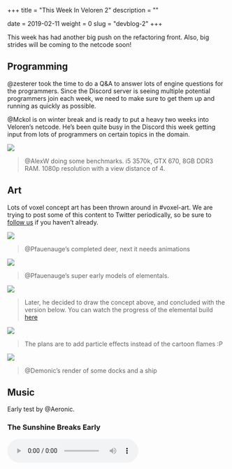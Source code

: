 +++
title = "This Week In Veloren 2"
description = ""

date = 2019-02-11
weight = 0
slug = "devblog-2"
+++

This week has had another big push on the refactoring front. Also, big strides will be coming to the netcode soon!

## Programming
@zesterer took the time to do a Q&A to answer lots of engine questions for the programmers. Since the Discord server is seeing multiple potential programmers join each week, we need to make sure to get them up and running as quickly as possible.

@Mckol is on winter break and is ready to put a heavy two weeks into Veloren’s netcode. He’s been quite busy in the Discord this week getting input from lots of programmers on certain topics in the domain.

<img src="https://cdn.discordapp.com/attachments/460500916085456927/544295220334952479/voxygen.PNG"/>

> @AlexW doing some benchmarks. i5 3570k, GTX 670, 8GB DDR3 RAM. 1080p resolution with a view distance of 4.

## Art

Lots of voxel concept art has been thrown around in #voxel-art. We are trying to post some of this content to Twitter periodically, so be sure to [follow us](https://twitter.com/velorenproject) if you haven’t already.

<img src="https://cdn.discordapp.com/attachments/449660795857403905/544450900505395208/unknown.png"/>

> @Pfauenauge’s completed deer, next it needs animations

<img src="https://cdn.discordapp.com/attachments/449660795857403905/543158945934606337/unknown.png"/>

> @Pfauenauge’s super early models of elementals.

<img src="https://cdn.discordapp.com/attachments/450039871650660374/543520824750112768/SzKL5RmsGT-zGJoBCNRzYGH_edjyDUcsWaPYpWrsoQxklYUFuyv-yMH_QSWm1e1HtfSpxUobMo5HGIH6lkM5fr3vENe2HqBR7YSX.png"/>

> Later, he decided to draw the concept above, and concluded with the version below. You can watch the progress of the elemental build [here](https://www.twitch.tv/videos/376656222)

<img src="https://cdn.discordapp.com/attachments/449660795857403905/543748964382539786/unknown.png"/>

> The plans are to add particle effects instead of the cartoon flames :P

<img src="https://cdn.discordapp.com/attachments/523568428905398283/543507549790535710/unknown.png"/>

> @Demonic’s render of some docks and a ship

## Music

Early test by @Aeronic.


### The Sunshine Breaks Early
<audio controls>
  <source src="https://cdn.discordapp.com/attachments/449655372618137618/543197446310985728/The_Sunshine_Breaks_Early_Test.ogg" type="audio/ogg">
Your browser does not support the audio element.
</audio>